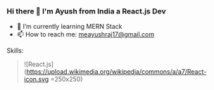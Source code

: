### Hi there 👋 I'm Ayush from India a React.js Dev

- 🌱 I’m currently learning MERN Stack
- 📫 How to reach me: meayushraj17@gmail.com

Skills:
> ![React.js](https://upload.wikimedia.org/wikipedia/commons/a/a7/React-icon.svg =250x250)

